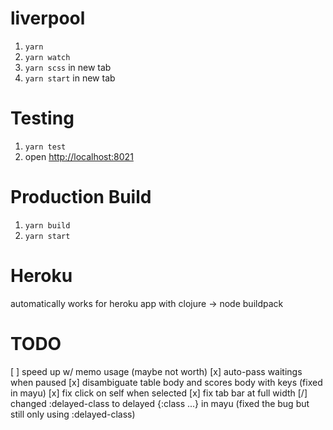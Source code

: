 # liverpool

1. `yarn`
2. `yarn watch`
3. `yarn scss` in new tab
4. `yarn start` in new tab

# Testing
1. `yarn test`
2. open [http://localhost:8021](http://localhost:8021)

# Production Build
1. `yarn build`
2. `yarn start`

# Heroku
automatically works for heroku app with clojure -> node buildpack

# TODO
 [ ] speed up w/ memo usage (maybe not worth)
 [x] auto-pass waitings when paused
 [x] disambiguate table body and scores body with keys (fixed in mayu)
 [x] fix click on self when selected
 [x] fix tab bar at full width
 [/] changed :delayed-class to delayed {:class ...} in mayu (fixed the bug but still only using :delayed-class)
